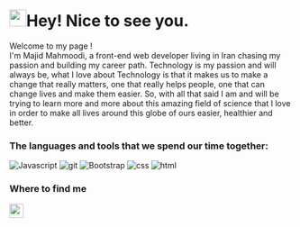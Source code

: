 <!DOCTYPE html>
<html lang="en">
<head>
    <meta charset="UTF-8">
    <meta http-equiv="X-UA-Compatible" content="IE=edge">
    <meta name="viewport" content="width=device-width, initial-scale=1.0">
    <title>Document</title>
</head>
<body>
    <h1><img src="https://emojis.slackmojis.com/emojis/images/1531849430/4246/blob-sunglasses.gif?1531849430" width="30"/>Hey! Nice to see you.</h1>

<p> 
  Welcome to my page ! 
</br>
I'm  Majid Mahmoodi, a front-end web developer living in Iran chasing my passion and building my career path.
Technology is my passion and will always be, what I love about Technology is that it makes us to make a change that really matters, one that really helps people, one that can change lives and make them easier. So, with all that said I am and will be trying to learn more and more about this amazing field of science that I love in order to make all lives around this globe of ours easier, healthier and better.
</p>

<h3>The languages and tools that we spend our time together:</h3>
<p>
  <img alt="Javascript" src="https://img.shields.io/badge/-JS-F7E018?style=flat-square&logo=Javascript&logoColor=black" />
  <img alt="git" src="https://img.shields.io/badge/-Git-F05032?&logo=git&logoColor=white" />
  <img alt="Bootstrap" src="https://img.shields.io/badge/-Bootstrap-8210F5?&logo=Bootstrap&logoColor=white" />
  <img alt="css" src="https://img.shields.io/badge/-CSS-264DE4?&logo=css3&logoColor=white" />
  <img alt="html" src="https://img.shields.io/badge/-Html-F75421?&logo=Html5&logoColor=white" />
</p>

<h3>Where to find me</h3>

<a href="https://www.linkedin.com/in/majid-mahmoodi-b99aa222a/" target="_blank"><img align="center" src="https://user-images.githubusercontent.com/94702044/189377305-7062bbec-ca23-43d9-b37d-da443ea59cb7.png" alt="amir_shafikhani" height="25" width="25" /></a> &nbsp;


  

</body>
</html>